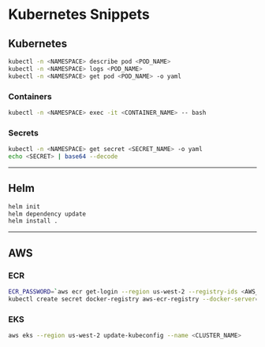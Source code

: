 # Kubernetes Snippets

## Kubernetes
```bash
kubectl -n <NAMESPACE> describe pod <POD_NAME>
kubectl -n <NAMESPACE> logs <POD_NAME>
kubectl -n <NAMESPACE> get pod <POD_NAME> -o yaml
```

### Containers
```bash
kubectl -n <NAMESPACE> exec -it <CONTAINER_NAME> -- bash
```

### Secrets
```bash
kubectl -n <NAMESPACE> get secret <SECRET_NAME> -o yaml
echo <SECRET> | base64 --decode
```

---

## Helm

```bash
helm init
helm dependency update
helm install .
```

---

## AWS

### ECR
```bash
ECR_PASSWORD=`aws ecr get-login --region us-west-2 --registry-ids <AWS_ACCOUNT_ID> | cut -d' ' -f6`
kubectl create secret docker-registry aws-ecr-registry --docker-server=<AWS_ACCOUNT_ID>.dkr.ecr.us-west-2.amazonaws.com --docker-username=AWS --docker-password=$ECR_PASSWORD --docker-email=<AWS_ACCOUNT_EMAIL>
```

### EKS
```bash
aws eks --region us-west-2 update-kubeconfig --name <CLUSTER_NAME>
```
